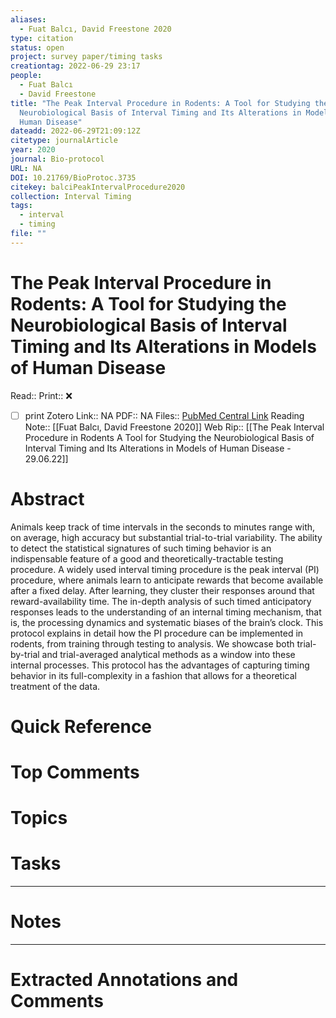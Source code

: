 ```yaml
---
aliases:
  - Fuat Balcı, David Freestone 2020
type: citation
status: open
project: survey paper/timing tasks
creationtag: 2022-06-29 23:17
people:
  - Fuat Balcı
  - David Freestone
title: "The Peak Interval Procedure in Rodents: A Tool for Studying the
  Neurobiological Basis of Interval Timing and Its Alterations in Models of
  Human Disease"
dateadd: 2022-06-29T21:09:12Z
citetype: journalArticle
year: 2020
journal: Bio-protocol
URL: NA
DOI: 10.21769/BioProtoc.3735
citekey: balciPeakIntervalProcedure2020
collection: Interval Timing
tags:
  - interval
  - timing
file: ""
---
```


# The Peak Interval Procedure in Rodents: A Tool for Studying the Neurobiological Basis of Interval Timing and Its Alterations in Models of Human Disease
Read:: 
Print::  ❌
- [ ] print 
Zotero Link:: NA
PDF:: NA
Files:: [PubMed Central Link](file://)
Reading Note:: [[Fuat Balcı, David Freestone 2020]]
Web Rip:: [[The Peak Interval Procedure in Rodents A Tool for Studying the Neurobiological Basis of Interval Timing and Its Alterations in Models of Human Disease - 29.06.22]]

# Abstract
Animals keep track of time intervals in the seconds to minutes range with, on average, high accuracy but substantial trial-to-trial variability. The ability to detect the statistical signatures of such timing behavior is an indispensable feature of a good and theoretically-tractable testing procedure. A widely used interval timing procedure is the peak interval (PI) procedure, where animals learn to anticipate rewards that become available after a fixed delay. After learning, they cluster their responses around that reward-availability time. The in-depth analysis of such timed anticipatory responses leads to the understanding of an internal timing mechanism, that is, the processing dynamics and systematic biases of the brain’s clock. This protocol explains in detail how the PI procedure can be implemented in rodents, from training through testing to analysis. We showcase both trial-by-trial and trial-averaged analytical methods as a window into these internal processes. This protocol has the advantages of capturing timing behavior in its full-complexity in a fashion that allows for a theoretical treatment of the data.

# Quick Reference


# Top Comments


# Topics


# Tasks


----
# Notes


----
# Extracted Annotations and Comments